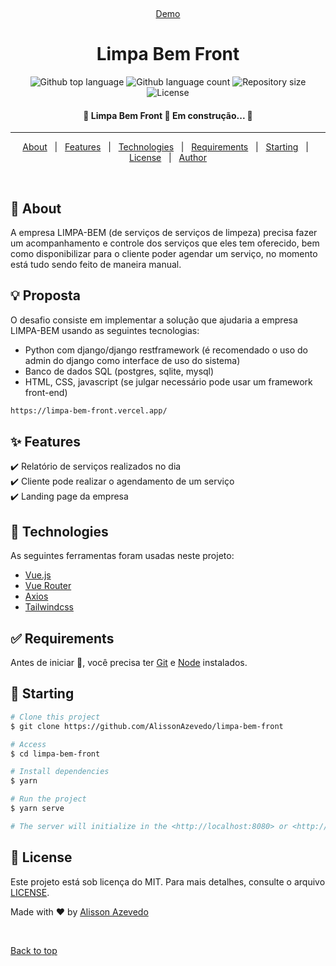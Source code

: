 <div align="center" id="top"> 
  <!-- <img src="./.github/app.gif" alt="Limpa Bem Front" /> -->

  &#xa0;

  <a href="https://limpa-bem-front.vercel.app/">Demo</a>
</div>

<h1 align="center">Limpa Bem Front</h1>

<p align="center">
  <img alt="Github top language" src="https://img.shields.io/github/languages/top/AlissonAzevedo/limpa-bem-front?color=56BEB8">

  <img alt="Github language count" src="https://img.shields.io/github/languages/count/AlissonAzevedo/limpa-bem-front?color=56BEB8">

  <img alt="Repository size" src="https://img.shields.io/github/repo-size/AlissonAzevedo/limpa-bem-front?color=56BEB8">

  <img alt="License" src="https://img.shields.io/github/license/AlissonAzevedo/limpa-bem-front?color=56BEB8">

  <!-- <img alt="Github issues" src="https://img.shields.io/github/issues/{{YOUR_GITHUB_USERNAME}}/limpa-bem-front?color=56BEB8" /> -->

  <!-- <img alt="Github forks" src="https://img.shields.io/github/forks/{{YOUR_GITHUB_USERNAME}}/limpa-bem-front?color=56BEB8" /> -->

  <!-- <img alt="Github stars" src="https://img.shields.io/github/stars/{{YOUR_GITHUB_USERNAME}}/limpa-bem-front?color=56BEB8" /> -->
</p>

<!-- Status -->

<h4 align="center"> 
	🚧  Limpa Bem Front 🚀 Em construção...  🚧
</h4> 

<hr>

<p align="center">
  <a href="#dart-about">About</a> &#xa0; | &#xa0; 
  <a href="#sparkles-features">Features</a> &#xa0; | &#xa0;
  <a href="#rocket-technologies">Technologies</a> &#xa0; | &#xa0;
  <a href="#white_check_mark-requirements">Requirements</a> &#xa0; | &#xa0;
  <a href="#checkered_flag-starting">Starting</a> &#xa0; | &#xa0;
  <a href="#memo-license">License</a> &#xa0; | &#xa0;
  <a href="https://github.com/AlissonAzevedo/" target="_blank">Author</a>
</p>

<br>

## :dart: About ##

A empresa LIMPA-BEM (de serviços de serviços de limpeza)
precisa fazer um acompanhamento e controle dos serviços
que eles tem oferecido, bem como disponibilizar para o
cliente poder agendar um serviço, no momento está tudo
sendo feito de maneira manual.

## :bulb: Proposta ##

O desafio consiste em implementar a solução que ajudaria
a empresa LIMPA-BEM usando as seguintes tecnologias:
* Python com django/django restframework (é
recomendado o uso do admin do django como
interface de uso do sistema)
* Banco de dados SQL (postgres, sqlite, mysql)
* HTML, CSS, javascript (se julgar necessário pode usar
um framework front-end)

```bash
https://limpa-bem-front.vercel.app/
```

## :sparkles: Features ##

:heavy_check_mark: Relatório de serviços realizados no dia\
:heavy_check_mark: Cliente pode realizar o agendamento de um serviço\
:heavy_check_mark: Landing page da empresa

## :rocket: Technologies ##

As seguintes ferramentas foram usadas neste projeto:

- [Vue.js](https://vuejs.org/)
- [Vue Router](https://router.vuejs.org/)
- [Axios](https://axios-http.com/)
- [Tailwindcss](https://tailwindcss.com/)

## :white_check_mark: Requirements ##

Antes de iniciar :checkered_flag:, você precisa ter [Git](https://git-scm.com) e [Node](https://nodejs.org/en/) instalados.

## :checkered_flag: Starting ##

```bash
# Clone this project
$ git clone https://github.com/AlissonAzevedo/limpa-bem-front

# Access
$ cd limpa-bem-front

# Install dependencies
$ yarn

# Run the project
$ yarn serve

# The server will initialize in the <http://localhost:8080> or <http://127.0.0.1:8080>
```

## :memo: License ##

Este projeto está sob licença do MIT. Para mais detalhes, consulte o arquivo [LICENSE](LICENSE.md).


Made with :heart: by <a href="https://github.com/AlissonAevedo/" target="_blank">Alisson Azevedo</a>

&#xa0;

<a href="#top">Back to top</a>
